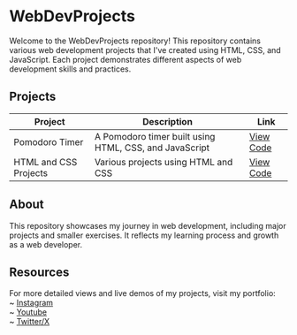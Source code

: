 # WebDevProjects

Welcome to the WebDevProjects repository! This repository contains various web development projects that I've created using HTML, CSS, and JavaScript. Each project demonstrates different aspects of web development skills and practices.

## Projects

| Project              | Description                                            | Link                                                                                       |
|----------------------|--------------------------------------------------------|--------------------------------------------------------------------------------------------|
| Pomodoro Timer       | A Pomodoro timer built using HTML, CSS, and JavaScript | [View Code](https://github.com/Anupam0-0/WebDevProjects/tree/main/html%2Bcss%2Bjs/Promodoro%20Timer) |
| HTML and CSS Projects| Various projects using HTML and CSS                   | [View Code](https://github.com/Anupam0-0/WebDevProjects/tree/main/html%2Bcss)               |

## About

This repository showcases my journey in web development, including major projects and smaller exercises. It reflects my learning process and growth as a web developer.

## Resources

For more detailed views and live demos of my projects, visit my portfolio: <br>
~ [Instagram](https://instagram.com/candycoder) <br>
~ [Youtube ](https://youtube.com/@candycoder) <br>
~ [Twitter/X](https://twitter.com/@TheCandyCoder)
